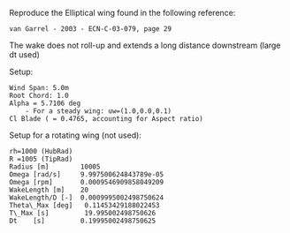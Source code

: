 Reproduce the Elliptical wing found in the following reference:

    van Garrel - 2003 - ECN-C-03-079, page 29

The wake does not roll-up and extends a long distance downstream (large dt used)

Setup: 

    Wind Span: 5.0m
    Root Chord: 1.0
    Alpha = 5.7106 deg
        - For a steady wing: uw=(1.0,0.0,0.1)
    Cl Blade ( = 0.4765, accounting for Aspect ratio)


Setup for a rotating wing (not used): 

    rh=1000 (HubRad)
    R =1005 (TipRad)  
    Radius [m]        10005
    Omega [rad/s]     9.997500624843789e-05
    Omega [rpm]       0.0009546909858049209
    WakeLength [m]    20
    WakeLength/D [-]  0.0009995002498750624
    Theta\_Max [deg]   0.11453429188022453
    T\_Max [s]         19.995002498750626
    Dt    [s]         0.19995002498750625

